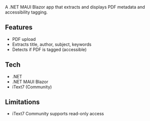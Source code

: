 A .NET MAUI Blazor app that extracts and displays PDF metadata and accessibility tagging.

## Features
- PDF upload
- Extracts title, author, subject, keywords
- Detects if PDF is tagged (accessible)

## Tech
- .NET
- .NET MAUI Blazor
- iText7 (Community)

## Limitations
- iText7 Community supports read-only access
